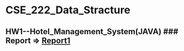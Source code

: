 # CSE_222_Data_Stracture
##  HW1--Hotel_Management_System(JAVA) ### Report => [Report1](../blob/master/LICENSE)

